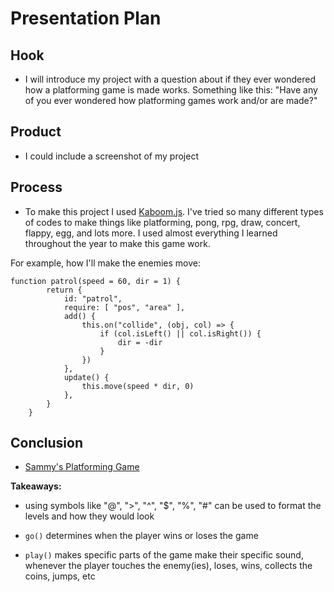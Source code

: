 # Presentation Plan

## Hook
* I will introduce my project with a question about if they ever wondered how a platforming game is made works. Something like this: "Have any of you ever wondered how platforming games work and/or are made?"

## Product
* I could include a screenshot of my project

## Process
* To make this project I used [Kaboom.js](https://kaboomjs.com/play?example=platformer). I've tried so many different types of codes to make things like platforming, pong, rpg, draw, concert, flappy, egg, and lots more. I used almost everything I learned throughout the year to make this game work.

For example, how I'll make the enemies move:
```JS
function patrol(speed = 60, dir = 1) {
        return {
            id: "patrol",
            require: [ "pos", "area" ],
            add() {
                this.on("collide", (obj, col) => {
                    if (col.isLeft() || col.isRight()) {
                        dir = -dir
                    }
                })
            },
            update() {
                this.move(speed * dir, 0)
            },
        }
    }
```

## Conclusion
* [Sammy's Platforming Game](https://sammyl4231.github.io/sep11-freedom-project/)

**Takeaways:**

* using symbols like "@", ">", "^", "$", "%", "#" can be used to format the levels and how they would look

* `go()` determines when the player wins or loses the game

* `play()` makes specific parts of the game make their specific sound, whenever the player touches the enemy(ies), loses, wins, collects the coins, jumps, etc

<!-- EXAMPLE

## Hook
* Verbal riddle of GGD

## Product
* GIF/Demo of example/non-example

## Process
* Flowchart of plan
  * MVP: noun -> door -> yes/no
  * Beyond MVP: noun -> word relation API -> noun API -> yes/no, with counterexample
* Code snippets of:
  * MVP
  * Both APIs
  * Challenge with API keys

## Conclusion
* [URL to project]
* Takeaways
  * Less = more: the heart of the riddle was one line of code; it obviously took more to make the entire thing work, but one complicated line of regular expressions was essentially the solution to the riddle
  * Expect the unexpected: it’s important to budget time for things you don’t account for; for example, I didn’t consider the fact that I would need another entire API to detect nouns
  * Determination is key: ironically enough, I had to make my API keys private. At first, it didn’t seem like it was possible, which meant I couldn’t publish my app. But after all of that hard work, I was determined to find a solution, and I found it in config variables.
* "Presentation can’t, but a speech can"


-->
